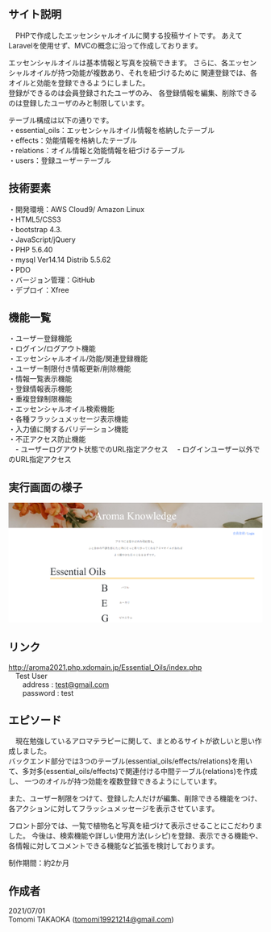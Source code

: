## サイト説明
&emsp;PHPで作成したエッセンシャルオイルに関する投稿サイトです。
あえてLaravelを使用せず、MVCの概念に沿って作成しております。  

エッセンシャルオイルは基本情報と写真を投稿できます。
さらに、各エッセンシャルオイルが持つ効能が複数あり、それを紐づけるために
関連登録では、各オイルと効能を登録できるようにしました。  
登録ができるのは会員登録されたユーザのみ、
各登録情報を編集、削除できるのは登録したユーザのみと制限しています。

テーブル構成は以下の通りです。  
・essential_oils：エッセンシャルオイル情報を格納したテーブル  
・effects：効能情報を格納したテーブル  
・relations：オイル情報と効能情報を紐づけるテーブル  
・users：登録ユーザーテーブル  

## 技術要素
・開発環境：AWS Cloud9/ Amazon Linux  
・HTML5/CSS3  
・bootstrap 4.3.  
・JavaScript/jQuery  
・PHP 5.6.40  
・mysql Ver14.14 Distrib 5.5.62  
・PDO  
・バージョン管理：GitHub  
・デプロイ：Xfree  

## 機能一覧
・ユーザー登録機能  
・ログイン/ログアウト機能  
・エッセンシャルオイル/効能/関連登録機能  
・ユーザー制限付き情報更新/削除機能  
・情報一覧表示機能  
・登録情報表示機能  
・重複登録制限機能  
・エッセンシャルオイル検索機能  
・各種フラッシュメッセージ表示機能  
・入力値に関するバリデーション機能  
・不正アクセス防止機能  
&emsp;- ユーザーログアウト状態でのURL指定アクセス
&emsp;- ログインユーザー以外でのURL指定アクセス  


## 実行画面の様子
![トップ画面：相対パス](images/top_image.PNG)

## リンク
http://aroma2021.php.xdomain.jp/Essential_Oils/index.php  
&emsp;Test User  
&emsp;&emsp;address : test@gmail.com  
&emsp;&emsp;password : test



## エピソード
&emsp;現在勉強しているアロマテラピーに関して、まとめるサイトが欲しいと思い作成しました。  
バックエンド部分では3つのテーブル(essential_oils/effects/relations)を用いて、多対多(essential_oils/effects)で関連付ける中間テーブル(relations)を作成し、
一つのオイルが持つ効能を複数登録できるようにしています。  

また、ユーザー制限をつけて、登録した人だけが編集、削除できる機能をつけ、
各アクションに対してフラッシュメッセージを表示させています。

フロント部分では、一覧で植物名と写真を紐づけて表示させることにこだわりました。
今後は、検索機能や詳しい使用方法(レシピ)を登録、表示できる機能や、各情報に対してコメントできる機能など拡張を検討しております。  

制作期間：約2か月

## 作成者
2021/07/01  
Tomomi TAKAOKA (tomomi19921214@gmail.com)  
